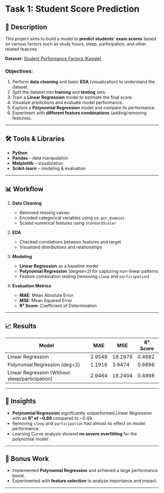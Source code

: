 # Task 1: Student Score Prediction

## 📌 Description
This project aims to build a model to **predict students' exam scores** based on various factors such as study hours, sleep, participation, and other related features.

**Dataset:** [Student Performance Factors (Kaggle)](https://www.kaggle.com/datasets)

### Objectives:
1. Perform **data cleaning** and basic **EDA** (visualization) to understand the dataset.
2. Split the dataset into **training** and **testing** sets.
3. Train a **Linear Regression** model to estimate the final score.
4. Visualize predictions and evaluate model performance.
5. Explore a **Polynomial Regression** model and compare its performance.
6. Experiment with **different feature combinations** (adding/removing features).

---

## 🛠 Tools & Libraries
- **Python**
- **Pandas** – data manipulation
- **Matplotlib** – visualization
- **Scikit-learn** – modeling & evaluation

---

## 📊 Workflow
1. **Data Cleaning**
   - Removed missing values
   - Encoded categorical variables using `pd.get_dummies`
   - Scaled numerical features using `StandardScaler`

2. **EDA**
   - Checked correlations between features and target
   - Visualized distributions and relationships

3. **Modeling**
   - **Linear Regression** as a baseline model
   - **Polynomial Regression** (degree=2) for capturing non-linear patterns
   - Feature combination testing (removing `sleep` and `participation`)

4. **Evaluation Metrics**
   - **MAE**: Mean Absolute Error
   - **MSE**: Mean Squared Error
   - **R² Score**: Coefficient of Determination

---

## 📈 Results

| Model | MAE | MSE | R² Score |
|-------|-----|-----|----------|
| Linear Regression | 2.9548 | 18.2978 | 0.4882 |
| Polynomial Regression (deg=2) | 1.1916 | 3.9474 | 0.8896 |
| Linear Regression (Without sleep/participation) | 2.9464 | 18.2404 | 0.4898 |

---

## 📌 Insights
- **Polynomial Regression** significantly outperformed Linear Regression with an **R² of ~0.89** compared to ~0.49.
- Removing `sleep` and `participation` had almost no effect on model performance.
- Learning Curve analysis showed **no severe overfitting** for the polynomial model.

---

## 🚀 Bonus Work
- Implemented **Polynomial Regression** and achieved a large performance boost.
- Experimented with **feature selection** to analyze importance and impact.

---

